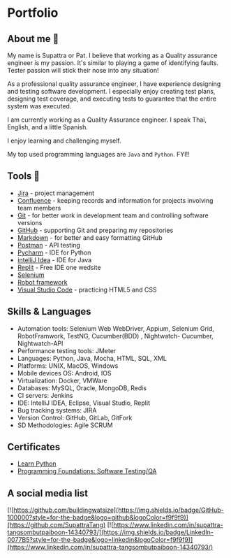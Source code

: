 # Portfolio



## About me 👋

My name is Supattra or Pat. I believe that working as a Quality assurance engineer is my passion. It's similar to playing a game of identifying faults. Tester passion will stick their nose into any situation!

As a professional quality assurance engineer, I have experience designing and testing software development. I especially enjoy creating test plans, designing test coverage, and executing tests to guarantee that the entire system was executed.

I am currently working as a Quality Assurance engineer. I speak Thai, English, and a little Spanish.

I enjoy learning and challenging myself.

My top used programming languages are `Java` and `Python`. FYI!!


## Tools 🔧

* [Jira](https://www.atlassian.com/pl/software/jira) - project management
* [Confluence](https://www.atlassian.com/software/confluence) - keeping records and information for projects involving team members
* [Git](https://git-scm.com/) - for better work in development team and controlling software versions
* [GitHub](https://github.com/) - supporting Git and preparing my repositories
* [Markdown](https://docs.github.com/en/get-started/writing-on-github/getting-started-with-writing-and-formatting-on-github/basic-writing-and-formatting-syntax) - for better and easy formatting GitHub
* [Postman](https://www.postman.com/) - API testing
* [Pycharm](https://www.jetbrains.com/pycharm/) - IDE for Python
* [intelliJ Idea](https://www.jetbrains.com/idea/) - IDE for Java
* [Replit](https://replit.com/) - Free IDE one wedsite
* [Selenium](https://www.selenium.dev/)
* [Robot framework](https://robotframework.org/)
* [Visual Studio Code](https://code.visualstudio.com/) - practicing HTML5 and CSS



## Skills & Languages

* Automation tools: Selenium Web WebDriver, Appium, Selenium Grid, RobotFramwork, TestNG, Cucumber(BDD) , Nightwatch- Cucumber, Nightwatch-API
* Performance testing tools: JMeter
* Languages: Python, Java, Mocha, HTML, SQL, XML
* Platforms: UNIX, MacOS, Windows
* Mobile devices OS: Android, IOS
* Virtualization: Docker, VMWare
* Databases: MySQL, Oracle, MongoDB, Redis
* CI servers: Jenkins
* IDE: IntelliJ IDEA, Eclipse, Visual Studio, Replit
* Bug tracking systems: JIRA
* Version Control: GitHub, GitLab, GitFork
* SD Methodologies: Agile SCRUM


## Certificates
* [Learn Python](https://lnkd.in/gEK62NJ9)
* [Programming Foundations: Software Testing/QA](https://lnkd.in/eDy8cPkF)

## A social media list

[![https://github.com/buildingwatsize](https://img.shields.io/badge/GitHub-100000?style=for-the-badge&logo=github&logoColor=f9f9f9)](https://github.com/SupattraTang)
[![https://www.linkedin.com/in/supattra-tangsombutpaiboon-14340793/](https://img.shields.io/badge/LinkedIn-0077B5?style=for-the-badge&logo=linkedin&logoColor=f9f9f9)](https://www.linkedin.com/in/supattra-tangsombutpaiboon-14340793/) 



